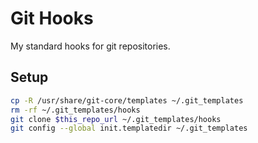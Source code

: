 # Git Hooks

My standard hooks for git repositories.

## Setup

```sh
cp -R /usr/share/git-core/templates ~/.git_templates
rm -rf ~/.git_templates/hooks
git clone $this_repo_url ~/.git_templates/hooks
git config --global init.templatedir ~/.git_templates
```
